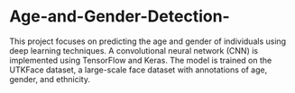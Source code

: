# Age-and-Gender-Detection-
This project focuses on predicting the age and gender of individuals using deep learning techniques. A convolutional neural network (CNN) is implemented using TensorFlow and Keras. The model is trained on the UTKFace dataset, a large-scale face dataset with annotations of age, gender, and ethnicity.
